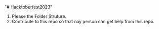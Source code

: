 "# Hacktoberfest2023" 

1. Please the Folder Struture.
2. Contribute to this repo so that nay person can get help from this repo.
